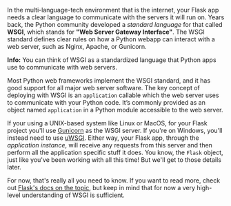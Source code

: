 In the multi-language-tech environment that is the internet, your Flask app needs a clear language to communicate with the servers it will run on. Years back, the Python community developed a _standard language_ for that called **WSGI**, which stands for **"Web Server Gateway Interface"**. The WSGI standard defines clear rules on how a Python webapp can interact with a web server, such as Nginx, Apache, or Gunicorn.

<div class='alert alert-info' role='alert'>
    <strong>Info:</strong> You can think of WSGI as a standardized language that Python apps use to communicate with web servers.
</div>

Most Python web frameworks implement the WSGI standard, and it has good support for all major web server software. The key concept of deploying with WSGI is an `application` callable which the web server uses to communicate with your Python code. It’s commonly provided as an object named `application` in a Python module accessible to the web server.

If your using a UNIX-based system like Linux or MacOS, for your Flask project you'll use <a href="https://docs.pylonsproject.org/projects/waitress" target="_blank">Gunicorn</a> as the WSGI server. If you're on Windows, you'll instead need to use <a href="https://docs.pylonsproject.org/projects/waitress" target="_blank">uWSGI</a>. Either way, your Flask app, through the *application instance*, will receive any requests from this server and then perform all the application specific stuff it does. You know, the `Flask` object, just like you've been working with all this time! But we'll get to those details later.

[//]: # (Flask's <a href="https://docs.djangoproject.com/en/dev/ref/django-admin/#django-admin-startproject" target="_blank"><code>startproject</code></a> command creates a file `<project_name>/wsgi.py` that contains such an `application` callable. It’s used both by Django’s development server as well as by the dedicated web servers in production WSGI deployments.)

For now, that's really all you need to know. If you want to read more, check out <a href="https://flask.palletsprojects.com/en/1.1.x/deploying/wsgi-standalone/" target="_blank">Flask's docs on the topic</a>, but keep in mind that for now a very high-level understanding of WSGI is sufficient.
